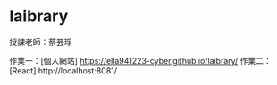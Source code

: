 # laibrary

授課老師：蔡芸琤

作業一：[個人網站] https://ella941223-cyber.github.io/laibrary/
作業二：[React] http://localhost:8081/
